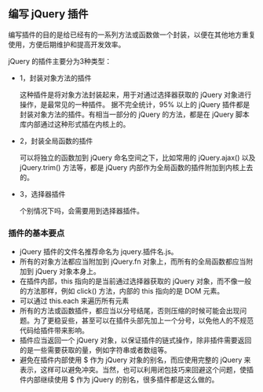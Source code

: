 ## 编写 jQuery 插件 ##

编写插件的目的是给已经有的一系列方法或函数做一个封装，以便在其他地方重复使用，方便后期维护和提高开发效率。

jQuery 的插件主要分为3种类型：

* 1，封装对象方法的插件

    这种插件是将对象方法封装起来，用于对通过选择器获取的 jQuery 对象进行操作，是最常见的一种插件。
    据不完全统计，95% 以上的 jQuery 插件都是封装对象方法的插件。有相当一部分的 jQuery 的方法，都是在 jQuery 脚本库内部通过这种形式插在内核上的。

* 2，封装全局函数的插件

    可以将独立的函数加到 jQuery 命名空间之下，比如常用的 jQuery.ajax() 以及 jQuery.trim() 方法等，都是 jQuery 内部作为全局函数的插件附加到内核上去的。

* 3，选择器插件

    个别情况下吗，会需要用到选择器插件。

### 插件的基本要点

* jQuery 插件的文件名推荐命名为 jquery.插件名.js。
* 所有的对象方法都应当附加到 jQuery.fn 对象上，而所有的全局函数都应当附加到 jQuery 对象本身上。
* 在插件内部，this 指向的是当前通过选择器获取的 jQuery 对象，而不像一般的方法那样，例如 click() 方法，内部的 this 指向的是 DOM 元素。
* 可以通过 this.each 来遍历所有元素
* 所有的方法或函数插件，都应当以分号结尾，否则压缩的时候可能会出现问题。为了更稳妥些，甚至可以在插件头部先加上一个分号，以免他人的不规范代码给插件带来影响。
* 插件应当返回一个 jQuery 对象，以保证插件的链式操作，除非插件需要返回的是一些需要获取的量，例如字符串或者数组等。
* 避免在插件内部使用 $ 作为 jQuery 对象的别名，而应使用完整的 jQuery 来表示，这样可以避免冲突。当然，也可以利用闭包技巧来回避这个问题，使插件内部继续使用 $ 作为 jQuery 的别名，很多插件都是这么做的。